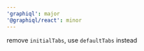 ```yaml
---
'graphiql': major
'@graphiql/react': minor
---
```


remove `initialTabs`, use `defaultTabs` instead
